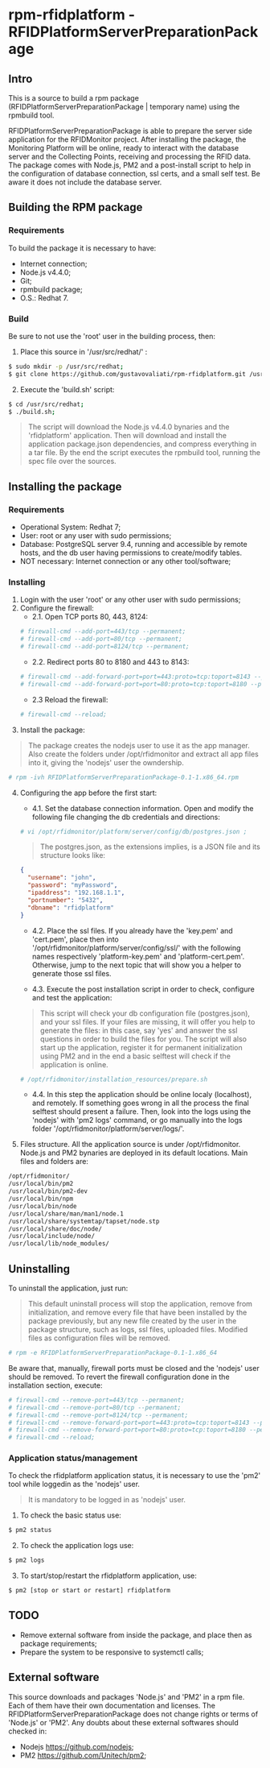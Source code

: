 # rpm-rfidplatform - RFIDPlatformServerPreparationPackage

## Intro

This is a source to build a rpm package (RFIDPlatformServerPreparationPackage | temporary name) using the rpmbuild tool.

RFIDPlatformServerPreparationPackage is able to prepare the server side
application for the RFIDMonitor project. After installing the package,
the Monitoring Platform will be online, ready to interact with the database
server and the Collecting Points, receiving and processing the RFID data.
The package comes with Node.js, PM2 and a post-install script to help in
the configuration of database connection, ssl certs, and a small self test.
Be aware it does not include the database server.

## Building the RPM package

### Requirements

To build the package it is necessary to have:
* Internet connection;
* Node.js v4.4.0;
* Git;
* rpmbuild package;
* O.S.: Redhat 7. 

### Build

Be sure to not use the 'root' user in the building process, then:

1. Place this source in '/usr/src/redhat/' :
```sh
$ sudo mkdir -p /usr/src/redhat;
$ git clone https://github.com/gustavovaliati/rpm-rfidplatform.git /usr/src/redhat ;
```
2. Execute the 'build.sh' script:

```sh
$ cd /usr/src/redhat;
$ ./build.sh;
```

> The script will download the Node.js v4.4.0 bynaries and the 'rfidplatform' application. Then will download and install the application package.json dependencies, and compress everything in a tar file. By the end the script executes the rpmbuild tool, running the spec file over the sources.

## Installing the package

### Requirements

* Operational System: Redhat 7;
* User: root or any user with sudo permissions;
* Database: PostgreSQL server 9.4, running and accessible by remote hosts, and the db user having permissions to create/modify tables.
* NOT necessary: Internet connection or any other tool/software;

### Installing

1. Login with the user 'root' or any other user with sudo permissions;
2. Configure the firewall:
    * 2.1. Open TCP ports 80, 443, 8124:
    ```sh
    # firewall-cmd --add-port=443/tcp --permanent;
    # firewall-cmd --add-port=80/tcp --permanent;
    # firewall-cmd --add-port=8124/tcp --permanent;
    ```
    * 2.2. Redirect ports 80 to 8180 and 443 to 8143:
    ```sh
    # firewall-cmd --add-forward-port=port=443:proto=tcp:toport=8143 --permanent;
    # firewall-cmd --add-forward-port=port=80:proto=tcp:toport=8180 --permanent;
    ```
    * 2.3 Reload the firewall:
    ```sh
    # firewall-cmd --reload;
    ```
3. Install the package:
> The package creates the nodejs user to use it as the app manager. Also create the folders under /opt/rfidmonitor and extract all app files into it, giving the 'nodejs' user the owndership.

```sh
# rpm -ivh RFIDPlatformServerPreparationPackage-0.1-1.x86_64.rpm
```

4. Configuring the app before the first start:
    * 4.1. Set the database connection information. Open and modify the following file changing the db credentials and directions:
    ```sh
    # vi /opt/rfidmonitor/platform/server/config/db/postgres.json ;
    ```
    > The postgres.json, as the extensions implies, is a JSON file and its structure looks like:
    
    ```json
    {
      "username": "john",
      "password": "myPassword",
      "ipaddress": "192.168.1.1",
      "portnumber": "5432",
      "dbname": "rfidplatform"
    }
    ```
    * 4.2. Place the ssl files. If you already have the 'key.pem' and 'cert.pem', place then into '/opt/rfidmonitor/platform/server/config/ssl/' with the following names respectively 'platform-key.pem' and 'platform-cert.pem'. Otherwise, jump to the next topic that will show you a helper to generate those ssl files.

    * 4.3. Execute the post installation script in order to check, configure and test the application:
    > This script will check your db configuration file (postgres.json), and your ssl files. If your files are missing, it will offer you help to generate the files: in this case, say 'yes' and answer the ssl questions in order to build the files for you. The script will also start up the application, register it for permanent initialization using PM2 and in the end a basic selftest will check if the application is online.
    
    ```sh
    # /opt/rfidmonitor/installation_resources/prepare.sh
    ```
    
    * 4.4. In this step the application should be online localy (localhost), and remotely. If something goes wrong in all the process the final selftest should present a failure. Then, look into the logs using the 'nodejs' with 'pm2 logs' command, or go manually into the logs folder '/opt/rfidmonitor/platform/server/logs/'.

5. Files structure. All the application source is under /opt/rfidmonitor. Node.js and PM2 bynaries are deployed in its default locations. Main files and folders are:
```sh
/opt/rfidmonitor/
/usr/local/bin/pm2
/usr/local/bin/pm2-dev
/usr/local/bin/npm
/usr/local/bin/node
/usr/local/share/man/man1/node.1
/usr/local/share/systemtap/tapset/node.stp
/usr/local/share/doc/node/
/usr/local/include/node/
/usr/local/lib/node_modules/
```

## Uninstalling

To uninstall the application, just run:

> This default uninstall process will stop the application, remove from initialization, and remove every file that have been installed by the package previously, but any new file created by the user in the package structure, such as logs, ssl files, uploaded files. Modified files as configuration files will be removed.

```sh
# rpm -e RFIDPlatformServerPreparationPackage-0.1-1.x86_64
```

Be aware that, manually, firewall ports must be closed and the 'nodejs' user should be removed. To revert the firewall configuration done in the installation section, execute:
```sh
# firewall-cmd --remove-port=443/tcp --permanent;
# firewall-cmd --remove-port=80/tcp --permanent;
# firewall-cmd --remove-port=8124/tcp --permanent;
# firewall-cmd --remove-forward-port=port=443:proto=tcp:toport=8143 --permanent;
# firewall-cmd --remove-forward-port=port=80:proto=tcp:toport=8180 --permanent;
# firewall-cmd --reload;
```

### Application status/management

To check the rfidplatform application status, it is necessary to use the 'pm2' tool while loggedin as the 'nodejs' user.
> It is mandatory to be logged in as 'nodejs' user.

1. To check the basic status use:
```sh
$ pm2 status
```

2. To check the application logs use:
```sh
$ pm2 logs
```

3. To start/stop/restart the rfidplatform application, use:
```sh
$ pm2 [stop or start or restart] rfidplatform
```

## TODO

* Remove external software from inside the package, and place then as package requirements;
* Prepare the system to be responsive to systemctl calls;

## External software

This source downloads and packages 'Node.js' and 'PM2' in a rpm file. Each of them have
their own documentation and licenses. The RFIDPlatformServerPreparationPackage does not
change rights or terms of 'Node.js' or 'PM2'. Any doubts about these external softwares
should checked in:
* Nodejs <https://github.com/nodejs>;
* PM2 <https://github.com/Unitech/pm2>;


